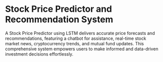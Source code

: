# Stock Price Predictor and Recommendation System
A Stock Price Predictor using LSTM delivers accurate price forecasts and recommendations, featuring a chatbot for assistance, real-time stock market news, cryptocurrency trends, and mutual fund updates. This comprehensive system empowers users to make informed and data-driven investment decisions effortlessly.
